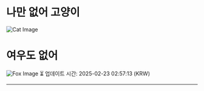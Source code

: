 
# 나만 없어 고양이

![Cat Image](https://cdn2.thecatapi.com/images/6c5.gif)

# 여우도 없어
![Fox Image](https://randomfox.ca/images/23.jpg)
⏳ 업데이트 시간: 2025-02-23 02:57:13 (KRW)

---
